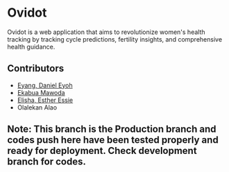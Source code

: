 # Ovidot
Ovidot is a web application that aims to revolutionize women's health tracking by tracking cycle predictions, fertility insights, and comprehensive health guidance.

## Contributors
- [Eyang, Daniel Eyoh](https://github.com/Tediyang)
- [Ekabua Mawoda](https://github.com/mdekabs)
- [Elisha, Esther Essie ](https://github.com/3SSI3)
- Olalekan Alao


## Note: This branch is the Production branch and codes push here have been tested properly and ready for deployment. Check development branch for codes.
